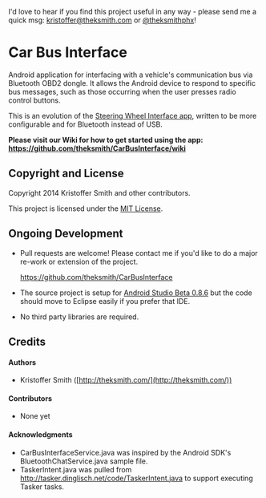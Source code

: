 I'd love to hear if you find this project useful in any way - please send me a quick msg: kristoffer@theksmith.com or [@theksmithphx](https://twitter.com/theksmithphx)!


# Car Bus Interface

Android application for interfacing with a vehicle's communication bus via Bluetooth OBD2 dongle. It allows the Android device to respond to specific bus messages, such as those occurring when the user presses radio control buttons.

This is an evolution of the [Steering Wheel Interface app](https://github.com/theksmith/Steering-Wheel-Interface), written to be more configurable and for Bluetooth instead of USB.

**Please visit our Wiki for how to get started using the app: https://github.com/theksmith/CarBusInterface/wiki**


## Copyright and License

Copyright 2014 Kristoffer Smith and other contributors.

This project is licensed under the [MIT License](http://opensource.org/licenses/MIT).


## Ongoing Development

+	Pull requests are welcome! Please contact me if you'd like to do a major re-work or extension of the project.

	https://github.com/theksmith/CarBusInterface

+	The source project is setup for [Android Studio Beta 0.8.6](https://developer.android.com/sdk/installing/studio.html) but the code should move to Eclipse easily if you prefer that IDE.

+	No third party libraries are required.


## Credits


#### Authors

+	Kristoffer Smith ([http://theksmith.com/](http://theksmith.com/))


#### Contributors

+	None yet


#### Acknowledgments

+	CarBusInterfaceService.java was inspired by the Android SDK's BluetoothChatService.java sample file. 
+	TaskerIntent.java was pulled from http://tasker.dinglisch.net/code/TaskerIntent.java to support executing Tasker tasks.
